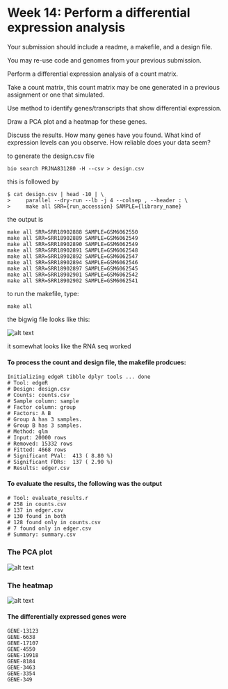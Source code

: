# Week 14: Perform a differential expression analysis

Your submission should include a readme, a makefile, and a design file.

You may re-use code and genomes from your previous submission.

Perform a differential expression analysis of a count matrix.

Take a count matrix, this count matrix may be one generated in a previous assignment or one that simulated.

Use method to identify genes/transcripts that show differential expression.

Draw a PCA plot and a heatmap for these genes.

Discuss the results. How many genes have you found. What kind of expression levels can you observe. How reliable does your data seem?

to generate the design.csv file 

````
bio search PRJNA831280 -H --csv > design.csv
````

this is followed by 

````
$ cat design.csv | head -10 | \
>     parallel --dry-run --lb -j 4 --colsep , --header : \
>     make all SRR={run_accession} SAMPLE={library_name}
````

the output is

````
make all SRR=SRR18902888 SAMPLE=GSM6062550
make all SRR=SRR18902889 SAMPLE=GSM6062549
make all SRR=SRR18902890 SAMPLE=GSM6062549
make all SRR=SRR18902891 SAMPLE=GSM6062548
make all SRR=SRR18902892 SAMPLE=GSM6062547
make all SRR=SRR18902894 SAMPLE=GSM6062546
make all SRR=SRR18902897 SAMPLE=GSM6062545
make all SRR=SRR18902901 SAMPLE=GSM6062542
make all SRR=SRR18902902 SAMPLE=GSM6062541
````

to run the makefile, type: 

````
make all 
````

the bigwig file looks like this: 

![alt text](<screenshot/Screenshot 2024-12-10 at 8.10.36 PM.png>)

it somewhat looks like the RNA seq worked

#### To process the count and design file, the makefile prodcues:
````
Initializing edgeR tibble dplyr tools ... done
# Tool: edgeR 
# Design: design.csv 
# Counts: counts.csv 
# Sample column: sample 
# Factor column: group 
# Factors: A B 
# Group A has 3 samples.
# Group B has 3 samples.
# Method: glm 
# Input: 20000 rows
# Removed: 15332 rows
# Fitted: 4668 rows
# Significant PVal:  413 ( 8.80 %)
# Significant FDRs:  137 ( 2.90 %)
# Results: edger.csv 
````

#### To evaluate the results, the following was the output 

````
# Tool: evaluate_results.r 
# 258 in counts.csv 
# 137 in edger.csv 
# 130 found in both
# 128 found only in counts.csv 
# 7 found only in edger.csv 
# Summary: summary.csv 
````

### The PCA plot 

![alt text](<plots/Screenshot 2024-12-15 at 9.06.29 PM.png>)

### The heatmap 

![alt text](<plots/Screenshot 2024-12-15 at 9.06.57 PM.png>)

#### The differentially expressed genes were

````
GENE-13123
GENE-6638
GENE-17107
GENE-4550
GENE-19918
GENE-8184
GENE-3463
GENE-3354
GENE-349
````

